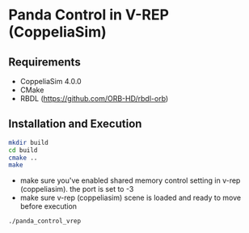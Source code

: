 # Panda Control in V-REP (CoppeliaSim)

## Requirements
- CoppeliaSim 4.0.0
- CMake
- RBDL (https://github.com/ORB-HD/rbdl-orb)

## Installation and Execution

```sh
mkdir build
cd build
cmake ..
make
```
- make sure you've enabled shared memory control setting in v-rep (coppeliasim). 
the port is set to -3
- make sure v-rep (coppeliasim) scene is loaded and ready to move before execution
```sh
./panda_control_vrep
````